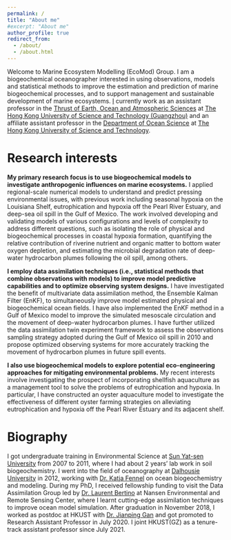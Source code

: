 ```yaml
---
permalink: /
title: "About me"
#excerpt: "About me"
author_profile: true
redirect_from: 
  - /about/
  - /about.html
---
```


Welcome to Marine Ecosystem Modelling (EcoMod) Group. I am a biogeochemical oceanographer interested in using observations, models and statistical methods to improve the estimation and prediction of marine biogeochemical processes, and to support management and sustainable development of marine ecosystems. [I](https://facultyprofiles.hkust-gz.edu.cn/#/faculty-personal-page?id=246) currently work as an assistant professor in the [Thrust of Earth, Ocean and Atmospheric Sciences](https://hkust-gz.edu.cn/academics/four-hubs/function-hub/earth-ocean-atmospheric-sciences) at [The Hong Kong University of Science and Technology (Guangzhou)](https://hkust-gz.edu.cn/academics/four-hubs/function-hub/earth-ocean-atmospheric-sciences) and an affiliate assistant professor in the [Department of Ocean Science](https://oces.hkust.edu.hk) at [The Hong Kong University of Science and Technology](https://hkust.edu.hk/home).


Research interests
======
**My primary research focus is to use biogeochemical models to investigate anthropogenic influences on marine ecosystems.** I applied regional-scale numerical models to understand and predict pressing environmental issues, with previous work including seasonal hypoxia on the Louisiana Shelf, eutrophication and hypoxia off the Pearl River Estuary, and deep-sea oil spill in the Gulf of Mexico. The work involved developing and validating models of various configurations and levels of complexity to address different questions, such as isolating the role of physical and biogeochemical processes in coastal hypoxia formation, quantifying the relative contribution of riverine nutrient and organic matter to bottom water oxygen depletion, and estimating the microbial degradation rate of deep-water hydrocarbon plumes following the oil spill, among others.

**I employ data assimilation techniques (i.e., statistical methods that combine observations with models) to improve model predictive capabilities and to optimize observing system designs.** I have investigated the benefit of multivariate data assimilation method, the Ensemble Kalman Filter (EnKF), to simultaneously improve model estimated physical and biogeochemical ocean fields. I have also implemented the EnKF method in a Gulf of Mexico model to improve the simulated mesoscale circulation and the movement of deep-water hydrocarbon plumes. I have further utilized the data assimilation twin experiment framework to assess the observations sampling strategy adopted during the Gulf of Mexico oil spill in 2010 and propose optimized observing systems for more accurately tracking the movement of hydrocarbon plumes in future spill events.

**I also use biogeochemical models to explore potential eco-engineering approaches for mitigating environmental problems.** My recent interests involve investigating the prospect of incorporating shellfish aquaculture as a management tool to solve the problems of eutrophication and hypoxia. In particular, I have constructed an oyster aquaculture model to investigate the effectiveness of different oyster farming strategies on alleviating eutrophication and hypoxia off the Pearl River Estuary and its adjacent shelf.


Biography
======
I got undergraduate training in Environmental Science at [Sun Yat-sen University](http://www.sysu.edu.cn/en/index.htm) from 2007 to 2011, where I had about 2 years’ lab work in soil biogeochemistry. I went into the field of oceanography at [Dalhousie University](https://www.dal.ca) in 2012, working with [Dr. Katja Fennel](http://memg.ocean.dal.ca/fennel/) on ocean biogeochemistry and modeling. During my PhD, I received fellowship funding to visit the Data Assimilation Group led by [Dr. Laurent Bertino](https://www.nersc.no/staff/laurent-bertino) at Nansen Environmental and Remote Sensing Center, where I learnt cutting-edge assimilation techniques to improve ocean model simulation. After graduation in November 2018, I worked as postdoc at HKUST with [Dr. Jianping Gan](https://odmp.ust.hk ) and got promoted to Research Assistant Professor in July 2020. I joint HKUST(GZ) as a tenure-track assistant professor since July 2021. 